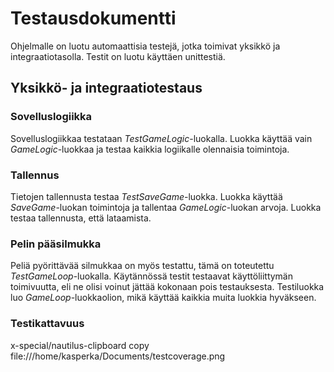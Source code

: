 # Testausdokumentti

Ohjelmalle on luotu automaattisia testejä, jotka toimivat yksikkö ja integraatiotasolla. Testit on luotu käyttäen unittestiä.

## Yksikkö- ja integraatiotestaus

### Sovelluslogiikka
Sovelluslogiikkaa testataan _TestGameLogic_-luokalla. Luokka käyttää vain _GameLogic_-luokkaa ja testaa kaikkia logiikalle olennaisia toimintoja.

### Tallennus
Tietojen tallennusta testaa _TestSaveGame_-luokka. Luokka käyttää _SaveGame_-luokan toimintoja ja tallentaa _GameLogic_-luokan arvoja. Luokka testaa tallennusta, että lataamista.

### Pelin pääsilmukka
Peliä pyörittävää silmukkaa on myös testattu, tämä on toteutettu _TestGameLoop_-luokalla. Käytännössä testit testaavat käyttöliittymän toimivuutta, eli ne olisi voinut jättää kokonaan pois testauksesta. Testiluokka luo _GameLoop_-luokkaolion, mikä käyttää kaikkia muita luokkia hyväkseen.

### Testikattavuus
x-special/nautilus-clipboard
copy
file:///home/kasperka/Documents/testcoverage.png

